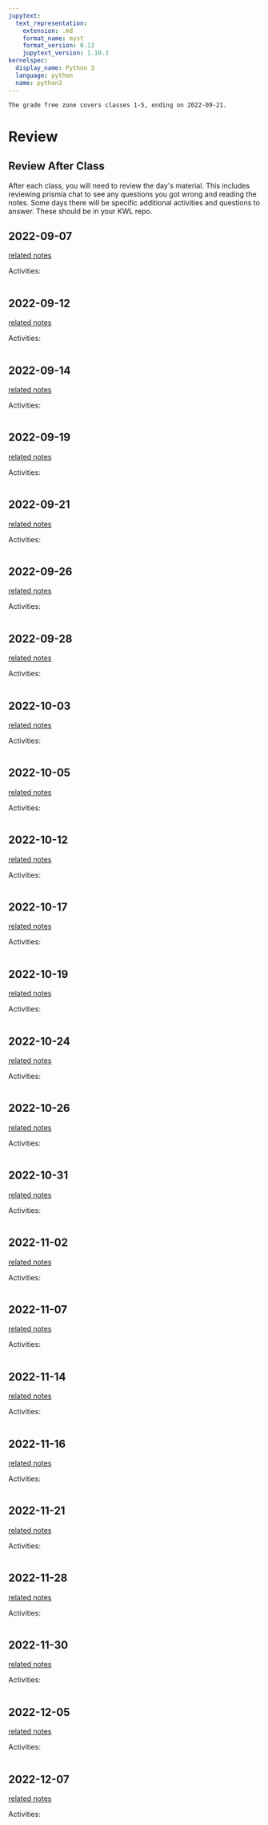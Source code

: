 ```yaml
---
jupytext:
  text_representation:
    extension: .md
    format_name: myst
    format_version: 0.13
    jupytext_version: 1.10.3
kernelspec:
  display_name: Python 3
  language: python
  name: python3
---
```


```{important}
The grade free zone covers classes 1-5, ending on 2022-09-21.
```


# Review


## Review After Class

After each class, you will need to review the day's material. This includes reviewing prismia chat to see any questions you got wrong and reading the notes. Some days there will be specific additional activities and questions to answer.  These should be in your KWL repo.  



<!--

```{code-cell} ipython3
:tags: ["hide-input"]
import os
from IPython.display import Markdown, display

rev_file_list = sorted(os.listdir('../_review/'))


```

```{code-cell} ipython3
:tags: ["hide-input"]

for rev_file in rev_file_list:
    date_str = rev_file[:-3]
    date_link = '[' + date_str + '](../notes/' + date_str + ')'
    display(Markdown(date_link))
    display(Markdown('../_review/' + rev_file))
```
 -->


## 2022-09-07

[related notes](../notes/2022-09-07)

Activities:
```{include} ../_review/2022-09-07.md
```


## 2022-09-12

[related notes](../notes/2022-09-12)

Activities:
```{include} ../_review/2022-09-12.md
```


## 2022-09-14

[related notes](../notes/2022-09-14)

Activities:
```{include} ../_review/2022-09-14.md
```


## 2022-09-19

[related notes](../notes/2022-09-19)

Activities:
```{include} ../_review/2022-09-19.md
```


## 2022-09-21

[related notes](../notes/2022-09-21)

Activities:
```{include} ../_review/2022-09-21.md
```


## 2022-09-26

[related notes](../notes/2022-09-26)

Activities:
```{include} ../_review/2022-09-26.md
```


## 2022-09-28

[related notes](../notes/2022-09-28)

Activities:
```{include} ../_review/2022-09-28.md
```


## 2022-10-03

[related notes](../notes/2022-10-03)

Activities:
```{include} ../_review/2022-10-03.md
```


## 2022-10-05

[related notes](../notes/2022-10-05)

Activities:
```{include} ../_review/2022-10-05.md
```


## 2022-10-12

[related notes](../notes/2022-10-12)

Activities:
```{include} ../_review/2022-10-12.md
```


## 2022-10-17

[related notes](../notes/2022-10-17)

Activities:
```{include} ../_review/2022-10-17.md
```

## 2022-10-19

[related notes](../notes/2022-10-19)

Activities:
```{include} ../_review/2022-10-19.md
```

## 2022-10-24

[related notes](../notes/2022-10-24)

Activities:
```{include} ../_review/2022-10-24.md
```
## 2022-10-26

[related notes](../notes/2022-10-26)

Activities:
```{include} ../_review/2022-10-26.md
```

## 2022-10-31

[related notes](../notes/2022-10-31)

Activities:
```{include} ../_review/2022-10-31.md
```
## 2022-11-02

[related notes](../notes/2022-11-02)

Activities:
```{include} ../_review/2022-11-02.md
```


## 2022-11-07

[related notes](../notes/2022-11-07)

Activities:
```{include} ../_review/2022-11-07.md
```

## 2022-11-14

[related notes](../notes/2022-11-14)

Activities:
```{include} ../_review/2022-11-14.md
```



## 2022-11-16

[related notes](../notes/2022-11-16)

Activities:
```{include} ../_review/2022-11-16.md
```


## 2022-11-21

[related notes](../notes/2022-11-21)

Activities:
```{include} ../_review/2022-11-21.md
```

## 2022-11-28

[related notes](../notes/2022-11-28)

Activities:
```{include} ../_review/2022-11-28.md
```

## 2022-11-30

[related notes](../notes/2022-11-30)

Activities:
```{include} ../_review/2022-11-30.md
```

## 2022-12-05

[related notes](../notes/2022-12-05)

Activities:
```{include} ../_review/2022-12-05.md
```

## 2022-12-07

[related notes](../notes/2022-12-07)

Activities:
```{include} ../_review/2022-12-07.md
```